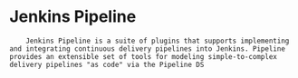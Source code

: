 # Jenkins Pipeline
        Jenkins Pipeline is a suite of plugins that supports implementing and integrating continuous delivery pipelines into Jenkins. Pipeline provides an extensible set of tools for modeling simple-to-complex delivery pipelines "as code" via the Pipeline DS




